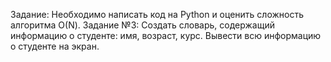 
Задание: Необходимо написать код на Python и оценить сложность алгоритма О(N).
Задание №3: Создать словарь, содержащий информацию о студенте: имя, возраст, курс. Вывести всю информацию о студенте на экран.
